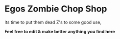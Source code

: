 # Egos Zombie Chop Shop

Its time to put them dead Z's to some good use,

**Feel free to edit & make better anything you find here**
